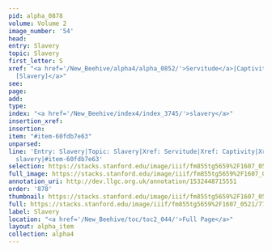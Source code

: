 ```yaml
---
pid: alpha_0878
volume: Volume 2
image_number: '54'
head: 
entry: Slavery
topic: Slavery
first_letter: S
xref: "<a href='/New_Beehive/alpha4/alpha_0852/'>Servitude</a>|Captivity|<a href='/New_Beehive/toc/toc2_222/'>1141
  [Slavery]</a>"
see: 
page: 
add: 
type: 
index: "<a href='/New_Beehive/index4/index_3745/'>slavery</a>"
insertion_xref: 
insertion: 
item: "#item-60fdb7e63"
unparsed: 
line: 'Entry: Slavery|Topic: Slavery|Xref: Servitude|Xref: Captivity|Xref: 1141 [Slavery]|Index:
  slavery|#item-60fdb7e63'
selection: https://stacks.stanford.edu/image/iiif/fm855tg5659%2F1607_0521/778,187,2987,298/full/0/default.jpg
full_image: https://stacks.stanford.edu/image/iiif/fm855tg5659%2F1607_0521/full/full/0/default.jpg
annotation_uri: http://dev.llgc.org.uk/annotation/1532448715551
order: '878'
thumbnail: https://stacks.stanford.edu/image/iiif/fm855tg5659%2F1607_0521/778,187,600,180/250,/0/default.jpg
full: https://stacks.stanford.edu/image/iiif/fm855tg5659%2F1607_0521/778,187,2987,298/full/0/default.jpg
label: Slavery
location: "<a href='/New_Beehive/toc/toc2_044/'>Full Page</a>"
layout: alpha_item
collection: alpha4
---
```

